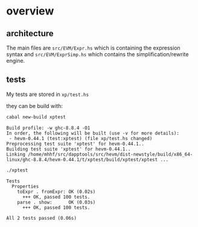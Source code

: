 

# overview

## architecture

The main files are `src/EVM/Expr.hs` which is containing the expression syntax
and `src/EVM/ExprSimp.hs` which contains the simplification/rewrite engine.


## tests

My tests are stored in `xp/test.hs`

they can be build with:

<!-- target: build_tests -->
```sh
cabal new-build xptest
```

<!-- name: build_tests -->
```
Build profile: -w ghc-8.8.4 -O1
In order, the following will be built (use -v for more details):
 - hevm-0.44.1 (test:xptest) (file xp/test.hs changed)
Preprocessing test suite 'xptest' for hevm-0.44.1..
Building test suite 'xptest' for hevm-0.44.1..
Linking /home/mhhf/src/dapptools/src/hevm/dist-newstyle/build/x86_64-linux/ghc-8.8.4/hevm-0.44.1/t/xptest/build/xptest/xptest ...
```


<!-- target: testing -->
```sh
./xptest
```

<!-- name: testing  -->
```
Tests
  Properties
    toExpr . fromExpr: OK (0.02s)
      +++ OK, passed 100 tests.
    parse . show:      OK (0.03s)
      +++ OK, passed 100 tests.

All 2 tests passed (0.06s)
```

